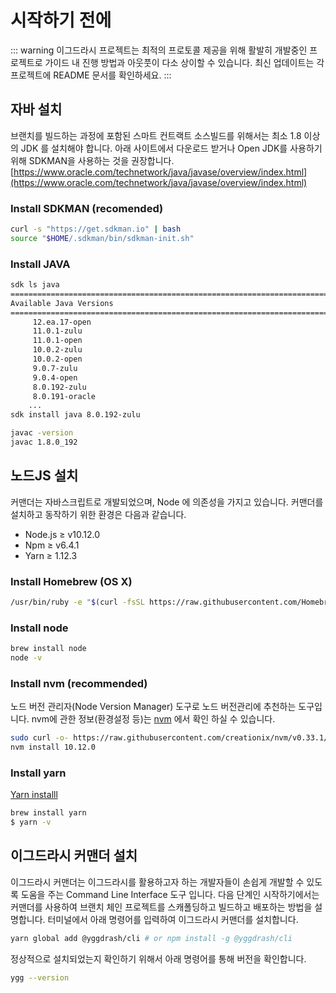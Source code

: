 # 시작하기 전에
::: warning
이그드라시 프로젝트는 최적의 프로토콜 제공을 위해 활발히 개발중인 프로젝트로 가이드 내 진행 방법과 아웃풋이 다소 상이할 수 있습니다. 최신 업데이트는 각 프로젝트에 README 문서를 확인하세요.
:::
## 자바 설치
브랜치를 빌드하는 과정에 포함된 스마트 컨트랙트 소스빌드를 위해서는 최소 1.8 이상의 JDK 를 설치해야 합니다.
아래 사이트에서 다운로드 받거나 Open JDK를 사용하기 위해 SDKMAN을 사용하는 것을 권장합니다.
[https://www.oracle.com/technetwork/java/javase/overview/index.html](https://www.oracle.com/technetwork/java/javase/overview/index.html)
### Install SDKMAN (recomended)
```bash
curl -s "https://get.sdkman.io" | bash
source "$HOME/.sdkman/bin/sdkman-init.sh"
```
### Install JAVA
```bash
sdk ls java
================================================================================
Available Java Versions
================================================================================
     12.ea.17-open
     11.0.1-zulu
     11.0.1-open
     10.0.2-zulu
     10.0.2-open
     9.0.7-zulu
     9.0.4-open
     8.0.192-zulu
     8.0.191-oracle
    ...
sdk install java 8.0.192-zulu
```
```bash
javac -version
javac 1.8.0_192
```

## 노드JS 설치
커맨더는 자바스크립트로 개발되었으며, Node 에 의존성을 가지고 있습니다. 
커맨더를 설치하고 동작하기 위한 환경은 다음과 같습니다.
- Node.js ≥ v10.12.0
- Npm ≥ v6.4.1
- Yarn ≥ 1.12.3
### Install Homebrew (OS X)
```bash
/usr/bin/ruby -e "$(curl -fsSL https://raw.githubusercontent.com/Homebrew/install/master/install)"
```
### Install node
```bash
brew install node
node -v
```
### Install nvm (recommended)
노드 버전 관리자(Node Version Manager) 도구로 노드 버전관리에 추천하는 도구입니다. nvm에 관한 정보(환경설정 등)는 [nvm](https://formulae.brew.sh/formula/nvm) 에서 확인 하실 수 있습니다.
```bash
sudo curl -o- https://raw.githubusercontent.com/creationix/nvm/v0.33.1/install.sh | bash
nvm install 10.12.0
```
### Install yarn
[Yarn installl](https://yarnpkg.com/lang/en/docs/install/)

```bash
brew install yarn
$ yarn -v
```

## 이그드라시 커맨더 설치
이그드라시 커맨더는 이그드라시를 활용하고자 하는 개발자들이 손쉽게 개발할 수 있도록 도움을 주는 Command Line Interface 도구 입니다. 다음 단계인 시작하기에서는 커맨더를 사용하여 브랜치 체인 프로젝트를 스캐폴딩하고 빌드하고 배포하는 방법을 설명합니다.
터미널에서 아래 명령어를 입력하여 이그드라시 커맨더를 설치합니다.
```bash
yarn global add @yggdrash/cli # or npm install -g @yggdrash/cli
```
정상적으로 설치되었는지 확인하기 위해서 아래 명령어를 통해 버전을 확인합니다.
```bash
ygg --version
```
